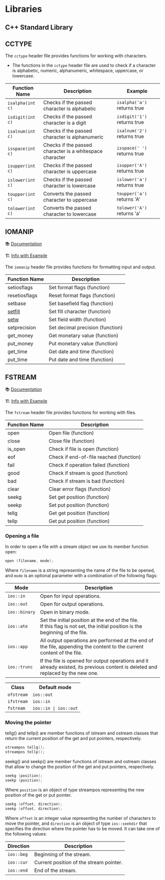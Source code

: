 # Libraries

## C++ Standard Library

## CCTYPE

The `cctype` header file provides functions for working with characters.
  - The functions in the `cctype` header file are used to check if a character is alphabetic, numeric, alphanumeric, whitespace, uppercase, or lowercase.

| Function Name | Description | Example |
| --- | --- | --- |
| `isalpha(int c)` | Checks if the passed character is alphabetic | `isalpha('a')` returns true |
| `isdigit(int c)` | Checks if the passed character is a digit | `isdigit('1')` returns true |
| `isalnum(int c)` | Checks if the passed character is alphanumeric | `isalnum('2')` returns true |
| `isspace(int c)` | Checks if the passed character is a whitespace character | `isspace(' ')` returns true |
| `isupper(int c)` | Checks if the passed character is uppercase | `isupper('A')` returns true |
| `islower(int c)` | Checks if the passed character is lowercase | `islower('a')` returns true |
| `toupper(int c)` | Converts the passed character to uppercase | `toupper('a')` returns 'A' |
| `tolower(int c)` | Converts the passed character to lowercase | `tolower('A')` returns 'a' |

## IOMANIP

📚 [Documentation](https://cplusplus.com/reference/iomanip/)

🏗️ [Info with Example](https://www.geeksforgeeks.org/iomanip-in-cpp/)

The `iomanip` header file provides functions for formatting input and output.

<table>
  <thead>
    <tr>
      <th>Function Name</th>
      <th>Description</th>
    </tr>
  </thead>
  <tbody>
    <tr>
      <td>setiosflags</td>
      <td>Set format flags (function)</td>
    </tr>
    <tr>
      <td>resetiosflags</td>
      <td>Reset format flags (function)</td>
    </tr>
    <tr>
      <td>setbase</td>
      <td>Set basefield flag (function)</td>
    </tr>
    <tr>
      <td><a href="https://cplusplus.com/reference/iomanip/setfill/">setfill</td>
      <td>Set fill character (function)</td>
    </tr>
    <tr>
      <td><a href ="https://cplusplus.com/reference/iomanip/setw/">setw</td>
      <td>Set field width (function)</td>
    </tr>
    <tr>
      <td>setprecision</td>
      <td>Set decimal precision (function)</td>
    </tr>
    <tr>
      <td>get_money</td>
      <td>Get monetary value (function)</td>
    </tr>
    <tr>
      <td>put_money</td>
      <td>Put monetary value (function)</td>
    </tr>
    <tr>
      <td>get_time</td>
      <td>Get date and time (function)</td>
    </tr>
    <tr>
      <td>put_time</td>
      <td>Put date and time (function)</td>
    </tr>
  </tbody>
</table>

## FSTREAM

📚 [Documentation](https://cplusplus.com/reference/fstream/fstream/)

🏗️ [Info with Example](https://cplusplus.com/doc/tutorial/files/)

The `fstream` header file provides functions for working with files.

<table>
  <thead>
    <tr>
      <th>Function Name</th>
      <th>Description</th>
    </tr>
  </thead>
  <tbody>
    <tr>
      <td>open</td>
      <td>Open file (function)</td>
    </tr>
    <tr>
      <td>close</td>
      <td>Close file (function)</td>
    </tr>
    <tr>
      <td>is_open</td>
      <td>Check if file is open (function)</td>
    </tr>
    <tr>
      <td>eof</td>
      <td>Check if end-of-file reached (function)</td>
    </tr>
    <tr>
      <td>fail</td>
      <td>Check if operation failed (function)</td>
    </tr>
    <tr>
      <td>good</td>
      <td>Check if stream is good (function)</td>
    </tr>
    <tr>
      <td>bad</td>
      <td>Check if stream is bad (function)</td>
    </tr>
    <tr>
      <td>clear</td>
      <td>Clear error flags (function)</td>
    </tr>
    <tr>
      <td>seekg</td>
      <td>Set get position (function)</td>
    </tr>
    <tr>
      <td>seekp</td>
      <td>Set put position (function)</td>
    </tr>
    <tr>
      <td>tellg</td>
      <td>Get get position (function)</td>
    </tr>
    <tr>
      <td>tellp</td>
      <td>Get put position (function)</td>
    </tr>
  </tbody>
</table>

### Opening a file

In order to open a file with a stream object we use its member function open:

```cpp
open (filename, mode);
```
Where `filename` is a string representing the name of the file to be opened, and `mode` is an optional parameter with a combination of the following flags:

Mode | Description
---- | -----------
`ios::in`|	Open for input operations.
`ios::out`|	Open for output operations.
`ios::binary`|	Open in binary mode.
`ios::ate`|Set the initial position at the end of the file. <br> If this flag is not set, the initial position is the beginning of the file.
`ios::app`|	All output operations are performed at the end of the file, appending the content to the current content of the file.
`ios::trunc`|	If the file is opened for output operations and it already existed, its previous content is deleted and replaced by the new one.

<table>
  <tr>
    <th>Class</th>
    <th>Default mode</th>
  </tr>
  <tr>
    <td><code>ofstream</code></td>
    <td><code>ios::out</code></td>
  </tr>
  <tr>
    <td><code>ifstream</code></td>
    <td><code>ios::in</code></td>
  </tr>
  <tr>
    <td><code>fstream</code></td>
    <td><code>ios::in | ios::out</code></td>
  </tr>
</table>

### Moving the pointer

tellg() and tellp() are member functions of istream and ostream classes that return the current position of the get and put pointers, respectively.

```cpp
streampos tellg();
streampos tellp();
```

seekg() and seekp() are member functions of istream and ostream classes that allow to change the position of the get and put pointers, respectively.

```cpp
seekg (position);
seekp (position);
```

Where `position` is an object of type streampos representing the new position of the get or put pointer.

```cpp
seekg (offset, direction);
seekp (offset, direction);
```

Where `offset` is an integer value representing the number of characters to move the pointer, and `direction` is an object of type `ios::seekdir` that specifies the direction where the pointer has to be moved. It can take one of the following values:

Direction | Description
---- | -----------
`ios::beg`|	Beginning of the stream.
`ios::cur`|	Current position of the stream pointer.
`ios::end`|	End of the stream.
